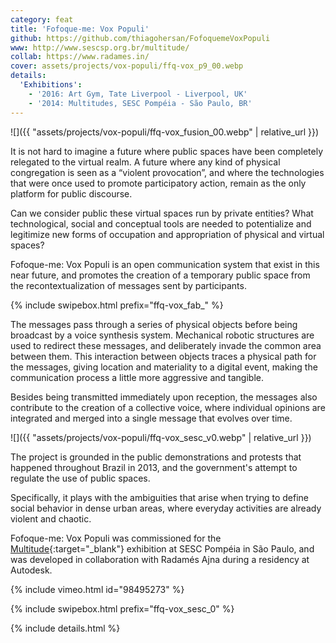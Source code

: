 ```yaml
---
category: feat
title: 'Fofoque-me: Vox Populi'
github: https://github.com/thiagohersan/FofoquemeVoxPopuli
www: http://www.sescsp.org.br/multitude/
collab: https://www.radames.in/
cover: assets/projects/vox-populi/ffq-vox_p9_00.webp
details:
  'Exhibitions':
    - '2016: Art Gym, Tate Liverpool - Liverpool, UK'
    - '2014: Multitudes, SESC Pompéia - São Paulo, BR'
---
```

![]({{ "assets/projects/vox-populi/ffq-vox_fusion_00.webp" | relative_url }})

It is not hard to imagine a future where public spaces have been completely relegated to the virtual realm. A future where any kind of physical congregation is seen as a “violent provocation”, and where the technologies that were once used to promote participatory action, remain as the only platform for public discourse.

Can we consider public these virtual spaces run by private entities? What technological, social and conceptual tools are needed to potentialize and legitimize new forms of occupation and appropriation of physical and virtual spaces?

Fofoque-me: Vox Populi is an open communication system that exist in this near future, and promotes the creation of a temporary public space from the recontextualization of messages sent by participants.

{% include swipebox.html prefix="ffq-vox_fab_" %}

The messages pass through a series of physical objects before being broadcast by a voice synthesis system. Mechanical robotic structures are used to redirect these messages, and deliberately invade the common area between them. This interaction between objects traces a physical path for the messages, giving location and materiality to a digital event, making the communication process a little more aggressive and tangible.

Besides being transmitted immediately upon reception, the messages also contribute to the creation of a collective voice, where individual opinions are integrated and merged into a single message that evolves over time.

![]({{ "assets/projects/vox-populi/ffq-vox_sesc_v0.webp" | relative_url }})

The project is grounded in the public demonstrations and protests that happened throughout Brazil in 2013, and the government's attempt to regulate the use of public spaces.

Specifically, it plays with the ambiguities that arise when trying to define social behavior in dense urban areas, where everyday activities are already violent and chaotic.

Fofoque-me: Vox Populi was commissioned for the [Multitude](http://www.sescsp.org.br/multitude){:target="_blank"} exhibition at SESC Pompéia in São Paulo, and was developed in collaboration with Radamés Ajna during a residency at Autodesk.

{% include vimeo.html id="98495273" %}

{% include swipebox.html prefix="ffq-vox_sesc_0" %}

{% include details.html %}
